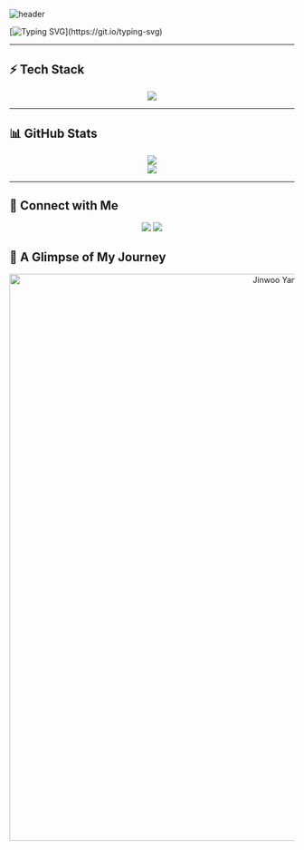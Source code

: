 ![header](https://capsule-render.vercel.app/api?type=soft&color=gradient&text=Welcome!&height=150&fontSize=60)

[![Typing SVG](https://readme-typing-svg.demolab.com?font=Fira+Code&weight=700&size=30&duration=4000&pause=500&color=FF5733&center=true&vCenter=true&width=1000&height=60&lines=Hello,+I'm+Jinwoo!👋;AI+Engineer+and+ML+Enthusiast;Love+Deep+Learning+and+Trading+Bots!)](https://git.io/typing-svg)

---

## ⚡ Tech Stack  
<div align="center">
  <img src="https://skillicons.dev/icons?i=python,tensorflow,pytorch,anaconda,linux&perline=5" />
</div>

---

## 📊 GitHub Stats  
<div align="center">
  <img src="https://github-readme-streak-stats.herokuapp.com/?user=YangNaang2&theme=tokyonight" />
  <br />
  <img src="https://github-readme-stats.vercel.app/api/top-langs/?username=YangNaang2&layout=compact&theme=tokyonight" />
</div>

---

## 🚀 Connect with Me  
<div align="center">
  <a href="https://instagram.com/real_w00rld"><img src="https://img.shields.io/badge/Instagram-%23E4405F.svg?&style=for-the-badge&logo=instagram&logoColor=white"/></a>
  <a href="https://github.com/YangNaang2"><img src="https://img.shields.io/badge/GitHub-%23121011.svg?&style=for-the-badge&logo=github&logoColor=white"/></a>
</div>

## 📸 A Glimpse of My Journey  
<p align="center">
  <img src="https://i.ibb.co/qwhSZtY/2025-05-25-152815.png" width="1000" alt="Jinwoo Yang Life Photo"/>
</p>
